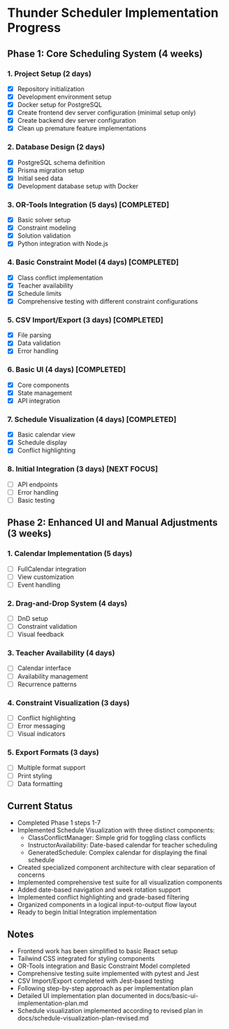 # Thunder Scheduler Implementation Progress

## Phase 1: Core Scheduling System (4 weeks)

### 1. Project Setup (2 days)
- [x] Repository initialization
- [x] Development environment setup
- [x] Docker setup for PostgreSQL
- [x] Create frontend dev server configuration (minimal setup only)
- [x] Create backend dev server configuration
- [x] Clean up premature feature implementations

### 2. Database Design (2 days)
- [x] PostgreSQL schema definition
- [x] Prisma migration setup
- [x] Initial seed data
- [x] Development database setup with Docker

### 3. OR-Tools Integration (5 days) [COMPLETED]
- [x] Basic solver setup
- [x] Constraint modeling
- [x] Solution validation
- [x] Python integration with Node.js

### 4. Basic Constraint Model (4 days) [COMPLETED]
- [x] Class conflict implementation
- [x] Teacher availability
- [x] Schedule limits
- [x] Comprehensive testing with different constraint configurations

### 5. CSV Import/Export (3 days) [COMPLETED]
- [x] File parsing
- [x] Data validation
- [x] Error handling

### 6. Basic UI (4 days) [COMPLETED]
- [x] Core components
- [x] State management
- [x] API integration

### 7. Schedule Visualization (4 days) [COMPLETED]
- [x] Basic calendar view
- [x] Schedule display
- [x] Conflict highlighting

### 8. Initial Integration (3 days) [NEXT FOCUS]
- [ ] API endpoints
- [ ] Error handling
- [ ] Basic testing

## Phase 2: Enhanced UI and Manual Adjustments (3 weeks)

### 1. Calendar Implementation (5 days)
- [ ] FullCalendar integration
- [ ] View customization
- [ ] Event handling

### 2. Drag-and-Drop System (4 days)
- [ ] DnD setup
- [ ] Constraint validation
- [ ] Visual feedback

### 3. Teacher Availability (4 days)
- [ ] Calendar interface
- [ ] Availability management
- [ ] Recurrence patterns

### 4. Constraint Visualization (3 days)
- [ ] Conflict highlighting
- [ ] Error messaging
- [ ] Visual indicators

### 5. Export Formats (3 days)
- [ ] Multiple format support
- [ ] Print styling
- [ ] Data formatting

## Current Status
- Completed Phase 1 steps 1-7
- Implemented Schedule Visualization with three distinct components:
  - ClassConflictManager: Simple grid for toggling class conflicts
  - InstructorAvailability: Date-based calendar for teacher scheduling
  - GeneratedSchedule: Complex calendar for displaying the final schedule
- Created specialized component architecture with clear separation of concerns
- Implemented comprehensive test suite for all visualization components
- Added date-based navigation and week rotation support
- Implemented conflict highlighting and grade-based filtering
- Organized components in a logical input-to-output flow layout
- Ready to begin Initial Integration implementation

## Notes
- Frontend work has been simplified to basic React setup
- Tailwind CSS integrated for styling components
- OR-Tools integration and Basic Constraint Model completed
- Comprehensive testing suite implemented with pytest and Jest
- CSV Import/Export completed with Jest-based testing
- Following step-by-step approach as per implementation plan
- Detailed UI implementation plan documented in docs/basic-ui-implementation-plan.md
- Schedule visualization implemented according to revised plan in docs/schedule-visualization-plan-revised.md